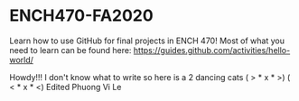 # ENCH470-FA2020

Learn how to use GitHub for final projects in ENCH 470!
Most of what you need to learn can be found here: https://guides.github.com/activities/hello-world/


Howdy!!! I don't know what to write so here is a 2 dancing cats  ( > * x * >)  ( < * x * <)
      Edited Phuong Vi Le
